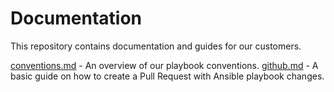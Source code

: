 # Documentation

This repository contains documentation and guides for our customers.

[conventions.md](conventions.md) - An overview of our playbook conventions.
[github.md](github.md) - A basic guide on how to create a Pull Request with Ansible playbook changes.
